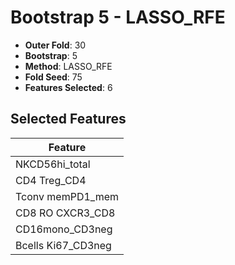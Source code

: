 # Bootstrap 5 - LASSO_RFE

- **Outer Fold**: 30
- **Bootstrap**: 5
- **Method**: LASSO_RFE
- **Fold Seed**: 75
- **Features Selected**: 6

## Selected Features

| Feature |
|---------|
| NKCD56hi_total |
| CD4 Treg_CD4 |
| Tconv memPD1_mem |
| CD8 RO CXCR3_CD8 |
| CD16mono_CD3neg |
| Bcells Ki67_CD3neg |

